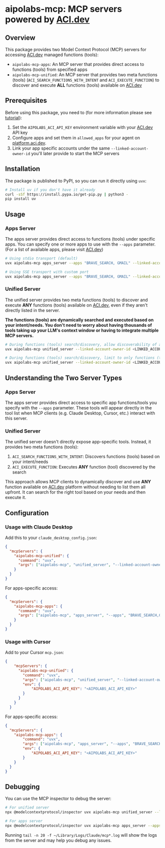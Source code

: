 # aipolabs-mcp: MCP servers powered by [ACI.dev](https://aci.dev)

## Overview

This package provides two Model Context Protocol (MCP) servers for accessing [ACI.dev](https://aci.dev) managed functions (tools):

- `aipolabs-mcp-apps`: An MCP server that provides direct access to functions (tools) from specified apps
- `aipolabs-mcp-unified`: An MCP server that provides two meta functions (tools) (`ACI_SEARCH_FUNCTIONS_WITH_INTENT` and `ACI_EXECUTE_FUNCTION`) to discover and execute **ALL** functions (tools) available on [ACI.dev](https://platform.aci.dev)

## Prerequisites

Before using this package, you need to (for more information please see [tutorial](https://aci.dev/docs)):

1. Set the `AIPOLABS_ACI_API_KEY` environment variable with your [ACI.dev](https://platform.aci.dev) API key
2. Configure apps and set them in `allowed_apps` for your agent on [platform.aci.dev](https://platform.aci.dev/project-settings).
3. Link your app specific accounts under the same `--linked-account-owner-id` you'll later provide to start the MCP servers

## Installation

The package is published to PyPI, so you can run it directly using `uvx`:

```bash
# Install uv if you don't have it already
curl -sSf https://install.pypa.io/get-pip.py | python3 -
pip install uv
```

## Usage

### Apps Server

The apps server provides direct access to functions (tools) under specific apps.
You can specify one or more apps to use with the `--apps` parameter. (For a list of available apps, please visit [ACI.dev](https://platform.aci.dev/apps))

```bash
# Using stdio transport (default)
uvx aipolabs-mcp apps_server --apps "BRAVE_SEARCH, GMAIL" --linked-account-owner-id <LINKED_ACCOUNT_OWNER_ID>

# Using SSE transport with custom port
uvx aipolabs-mcp apps_server --apps "BRAVE_SEARCH, GMAIL" --linked-account-owner-id <LINKED_ACCOUNT_OWNER_ID> --transport sse --port 8000
```

### Unified Server

The unified server provides two meta functions (tools) to discover and execute **ANY** functions (tools) available on [ACI.dev](https://aci.dev), even if they aren't directly listed in the server.

**The functions (tools) are dynamically searched and executed based on your intent/needs. You don't need to worry about having thousands of tools taking up your LLM's context window or having to integrate multiple MCP servers.**

```bash
# During functions (tools) search/discovery, allow discoverability of all functions (tools) available on ACI.dev
uvx aipolabs-mcp unified_server --linked-account-owner-id <LINKED_ACCOUNT_OWNER_ID>

# During functions (tools) search/discovery, limit to only functions (tools) accessible by the requesting agent (identified by AIPOLABS_ACI_API_KEY)
uvx aipolabs-mcp unified_server --linked-account-owner-id <LINKED_ACCOUNT_OWNER_ID> --allowed-apps-only
```

## Understanding the Two Server Types

### Apps Server
The apps server provides direct access to specific app functions/tools you specify with the `--apps` parameter. These tools will appear directly in the tool list when MCP clients (e.g. Claude Desktop, Cursor, etc.) interact with this server.

### Unified Server
The unified server doesn't directly expose app-specific tools. Instead, it provides two meta functions (tools):

1. `ACI_SEARCH_FUNCTIONS_WITH_INTENT`: Discovers functions (tools) based on your intent/needs
2. `ACI_EXECUTE_FUNCTION`: Executes **ANY** function (tool) discovered by the search

This approach allows MCP clients to dynamically discover and use **ANY** function available on [ACI.dev](https://platform.aci.dev) platform without needing to list them all upfront. It can search for the right tool based on your needs and then execute it.

## Configuration

### Usage with Claude Desktop

Add this to your `claude_desktop_config.json`:

```json
{
  "mcpServers": {
    "aipolabs-mcp-unified": {
      "command": "uvx",
      "args": ["aipolabs-mcp", "unified_server", "--linked-account-owner-id", "<LINKED_ACCOUNT_OWNER_ID>"]
    }
  }
}
```

For apps-specific access:

```json
{
  "mcpServers": {
    "aipolabs-mcp-apps": {
      "command": "uvx",
      "args": ["aipolabs-mcp", "apps_server", "--apps", "BRAVE_SEARCH,GMAIL", "--linked-account-owner-id", "<LINKED_ACCOUNT_OWNER_ID>"]
    }
  }
}
```

### Usage with Cursor

Add to your Cursor `mcp.json`:

```json
{
    "mcpServers": {
      "aipolabs-mcp-unified": {
        "command": "uvx",
        "args": ["aipolabs-mcp", "unified_server", "--linked-account-owner-id", "<LINKED_ACCOUNT_OWNER_ID>"],
        "env": {
            "AIPOLABS_ACI_API_KEY": "<AIPOLABS_ACI_API_KEY>"
        }
      }
    }
  }
```

For apps-specific access:

```json
{
  "mcpServers": {
    "aipolabs-mcp-apps": {
        "command": "uvx",
        "args": ["aipolabs-mcp", "apps_server", "--apps", "BRAVE_SEARCH, GMAIL", "--linked-account-owner-id", "<LINKED_ACCOUNT_OWNER_ID>"],
        "env": {
            "AIPOLABS_ACI_API_KEY": "<AIPOLABS_ACI_API_KEY>"
        }
    }
  }
}
```

## Debugging

You can use the MCP inspector to debug the server:

```bash
# For unified server
npx @modelcontextprotocol/inspector uvx aipolabs-mcp unified_server --linked-account-owner-id <LINKED_ACCOUNT_OWNER_ID>

# For apps server
npx @modelcontextprotocol/inspector uvx aipolabs-mcp apps_server --apps "BRAVE_SEARCH, GMAIL" --linked-account-owner-id <LINKED_ACCOUNT_OWNER_ID>
```

Running `tail -n 20 -f ~/Library/Logs/Claude/mcp*.log` will show the logs from the server and may help you debug any issues.